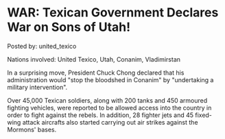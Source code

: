 # WAR: Texican Government Declares War on Sons of Utah!

Posted by: united_texico

Nations involved: United Texico, Utah, Conanim, Vladimirstan

In a surprising move, President Chuck Chong declared that his administration would "stop the bloodshed in Conanim" by "undertaking a military intervention".

Over 45,000 Texican soldiers, along with 200 tanks and 450 armoured fighting vehicles, were reported to be allowed access into the country in order to fight against the rebels. In addition, 28 fighter jets and 45 fixed-wing attack aircrafts also started carrying out air strikes against the Mormons' bases.
